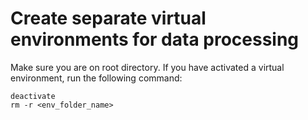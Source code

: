 # Create separate virtual environments for data processing

Make sure you are on root directory.
If you have activated a virtual environment, run the following command:

```
deactivate
rm -r <env_folder_name>
```

